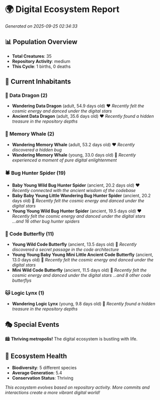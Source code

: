# 🌍 Digital Ecosystem Report
*Generated on 2025-09-25 02:34:33*

## 📊 Population Overview
- **Total Creatures**: 35
- **Repository Activity**: medium
- **This Cycle**: 1 births, 0 deaths

## 👥 Current Inhabitants

### 🐉 Data Dragon (2)
- **Wandering Data Dragon** (adult, 54.9 days old) ❤️
  *Recently felt the cosmic energy and danced under the digital stars*
- **Ancient Data Dragon** (adult, 35.6 days old) ❤️
  *Recently found a hidden treasure in the repository depths*

### 🐋 Memory Whale (2)
- **Wandering Memory Whale** (adult, 53.2 days old) ❤️
  *Recently discovered a hidden bug*
- **Wandering Memory Whale** (young, 33.0 days old) 💛
  *Recently experienced a moment of pure digital enlightenment*

### 🕷️ Bug Hunter Spider (19)
- **Baby Young Wild Bug Hunter Spider** (ancient, 20.2 days old) ❤️
  *Recently connected with the ancient wisdom of the codebase*
- **Baby Baby Young Little Wandering Bug Hunter Spider** (ancient, 20.2 days old) 💛
  *Recently felt the cosmic energy and danced under the digital stars*
- **Young Young Wild Bug Hunter Spider** (ancient, 19.5 days old) ❤️
  *Recently felt the cosmic energy and danced under the digital stars*
  *...and 16 other bug hunter spiders*

### 🦋 Code Butterfly (11)
- **Young Wild Code Butterfly** (ancient, 13.5 days old) 💛
  *Recently discovered a secret passage in the code architecture*
- **Young Young Baby Young Mini Little Ancient Code Butterfly** (ancient, 13.0 days old) 💚
  *Recently felt the cosmic energy and danced under the digital stars*
- **Mini Wild Code Butterfly** (ancient, 11.5 days old) 💛
  *Recently felt the cosmic energy and danced under the digital stars*
  *...and 8 other code butterflys*

### 🐱 Logic Lynx (1)
- **Wandering Logic Lynx** (young, 9.8 days old) 💚
  *Recently found a hidden treasure in the repository depths*

## 🎭 Special Events

🏙️ **Thriving metropolis!** The digital ecosystem is bustling with life.

## 🔬 Ecosystem Health
- **Biodiversity**: 5 different species
- **Average Generation**: 5.4
- **Conservation Status**: Thriving

*This ecosystem evolves based on repository activity. More commits and interactions create a more vibrant digital world!*